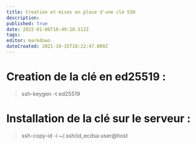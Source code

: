 ```yaml
---
title: Creation et mises en place d'une clé SSH
description: 
published: true
date: 2022-01-06T16:49:10.512Z
tags: 
editor: markdown
dateCreated: 2021-10-15T18:22:47.009Z
---
```


# Creation de la clé en ed25519 :
> ssh-keygen -t ed25519
> 
# Installation de la clé sur le serveur :
> ssh-copy-id -i ~/.ssh/id_ecdsa user@host
> 